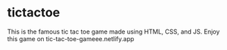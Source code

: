 # tictactoe

This is the famous tic tac toe game made using HTML, CSS, and JS. Enjoy this game on tic-tac-toe-gameee.netlify.app
